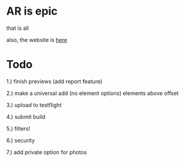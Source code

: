 # AR is epic
that is all

also, the website is [here](https://bluestarburst.github.io/ARWorld/)

# Todo
1.) finish previews (add report feature)

2.) make a universal add (no element options) elements above offset

3.) upload to testflight

4.) submit build

5.) filters!

6.) security

7.) add private option for photos
